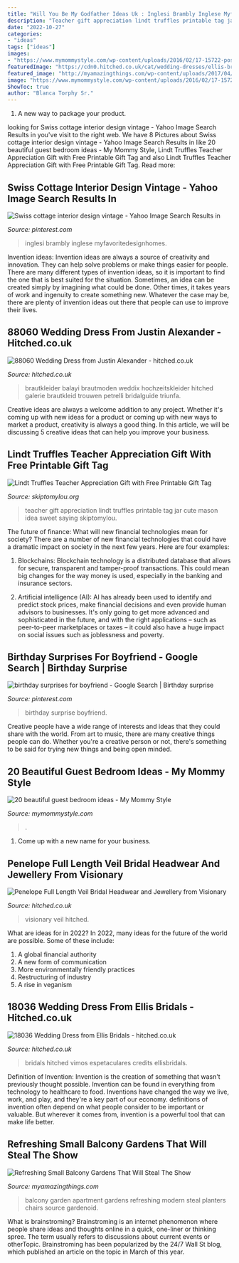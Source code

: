 ```yaml
---
title: "Will You Be My Godfather Ideas Uk : Inglesi Brambly Inglese Myfavoritedesignhomes"
description: "Teacher gift appreciation lindt truffles printable tag jar cute mason idea sweet saying skiptomylou"
date: "2022-10-27"
categories:
- "ideas"
tags: ["ideas"]
images:
- "https://www.mymommystyle.com/wp-content/uploads/2016/02/17-15722-post/guest-bedroom-7.jpg"
featuredImage: "https://cdn0.hitched.co.uk/cat/wedding-dresses/ellis-bridals/18036--mfvo430699.jpg"
featured_image: "http://myamazingthings.com/wp-content/uploads/2017/04/modern-balcony-garden-stainless-steel-diy-planter-small-apartment-design-blue-metal-sofa-green-ivy-.jpg"
image: "https://www.mymommystyle.com/wp-content/uploads/2016/02/17-15722-post/guest-bedroom-7.jpg"
ShowToc: true
author: "Blanca Torphy Sr."
---
```



1. A new way to package your product.

	

		
looking for Swiss cottage interior design vintage - Yahoo Image Search Results in you've visit to the right web. We have 8 Pictures about Swiss cottage interior design vintage - Yahoo Image Search Results in like 20 beautiful guest bedroom ideas - My Mommy Style, Lindt Truffles Teacher Appreciation Gift with Free Printable Gift Tag and also Lindt Truffles Teacher Appreciation Gift with Free Printable Gift Tag. Read more:
		
    
## Swiss Cottage Interior Design Vintage - Yahoo Image Search Results In

<img loading=lazy src="https://i.pinimg.com/736x/f4/d3/23/f4d323e2320af1cdba20fef61a1f1412.jpg" onerror="this.onerror=null;this.src='https://tse2.mm.bing.net/th?id=OIP.aDvd2otHBU_BzzM2XwdjwgHaJ4&amp;pid=15.1';" alt="Swiss cottage interior design vintage - Yahoo Image Search Results in">

_Source: pinterest.com_

>inglesi brambly inglese myfavoritedesignhomes. 

	

Invention ideas:
Invention ideas are always a source of creativity and innovation. They can help solve problems or make things easier for people. There are many different types of invention ideas, so it is important to find the one that is best suited for the situation. Sometimes, an idea can be created simply by imagining what could be done. Other times, it takes years of work and ingenuity to create something new. Whatever the case may be, there are plenty of invention ideas out there that people can use to improve their lives.

    
## 88060 Wedding Dress From Justin Alexander - Hitched.co.uk

<img loading=lazy src="https://cdn0.hitched.co.uk/cat/wedding-dresses/justin-alexander/88060--mfvo437329.jpg" onerror="this.onerror=null;this.src='https://tse1.mm.bing.net/th?id=OIP.sHa_tFhLFiJ7-RaHi0Gl7wHaLH&amp;pid=15.1';" alt="88060 Wedding Dress from Justin Alexander - hitched.co.uk">

_Source: hitched.co.uk_

>brautkleider balayi brautmoden weddix hochzeitskleider hitched galerie brautkleid trouwen petrelli bridalguide triunfa. 

	

Creative ideas are always a welcome addition to any project. Whether it's coming up with new ideas for a product or coming up with new ways to market a product, creativity is always a good thing. In this article, we will be discussing 5 creative ideas that can help you improve your business.

    
## Lindt Truffles Teacher Appreciation Gift With Free Printable Gift Tag

<img loading=lazy src="https://www.skiptomylou.org/wp-content/uploads/2016/05/Lindt-Truffles-Teacher-Appreciation-Gift.jpg" onerror="this.onerror=null;this.src='https://tse2.mm.bing.net/th?id=OIP.eugzXnopJlJTcyGLnMkvyAHaLH&amp;pid=15.1';" alt="Lindt Truffles Teacher Appreciation Gift with Free Printable Gift Tag">

_Source: skiptomylou.org_

>teacher gift appreciation lindt truffles printable tag jar cute mason idea sweet saying skiptomylou. 

	

The future of finance: What will new financial technologies mean for society?
There are a number of new financial technologies that could have a dramatic impact on society in the next few years. Here are four examples:
1. Blockchains: Blockchain technology is a distributed database that allows for secure, transparent and tamper-proof transactions. This could mean big changes for the way money is used, especially in the banking and insurance sectors.

2. Artificial intelligence (AI): AI has already been used to identify and predict stock prices, make financial decisions and even provide human advisors to businesses. It's only going to get more advanced and sophisticated in the future, and with the right applications – such as peer-to-peer marketplaces or taxes – it could also have a huge impact on social issues such as joblessness and poverty.


    
## Birthday Surprises For Boyfriend - Google Search | Birthday Surprise

<img loading=lazy src="https://i.pinimg.com/736x/ad/af/8f/adaf8f4926a2404022ff91e4eb7ed8f1--birthday-surprise-boyfriend-birthday-ideas-for-boyfriend.jpg" onerror="this.onerror=null;this.src='https://tse3.mm.bing.net/th?id=OIP.hNNTIK3yVL8qtR_HkeJRYQHaJ3&amp;pid=15.1';" alt="birthday surprises for boyfriend - Google Search | Birthday surprise">

_Source: pinterest.com_

>birthday surprise boyfriend. 

	

Creative people have a wide range of interests and ideas that they could share with the world. From art to music, there are many creative things people can do. Whether you're a creative person or not, there's something to be said for trying new things and being open minded.

    
## 20 Beautiful Guest Bedroom Ideas - My Mommy Style

<img loading=lazy src="https://www.mymommystyle.com/wp-content/uploads/2016/02/17-15722-post/guest-bedroom-7.jpg" onerror="this.onerror=null;this.src='https://tse2.mm.bing.net/th?id=OIP.FREtFe5P-TcfXePk6T-ciQHaLH&amp;pid=15.1';" alt="20 beautiful guest bedroom ideas - My Mommy Style">

_Source: mymommystyle.com_

>. 

	

1. Come up with a new name for your business.

    
## Penelope Full Length Veil Bridal Headwear And Jewellery From Visionary

<img loading=lazy src="https://cdn0.hitched.co.uk/cat/bridal-headwear-and-jewellery/visionary-veils/penelope-full-length-veil--mfvo421867.jpg" onerror="this.onerror=null;this.src='https://tse1.mm.bing.net/th?id=OIP.RQOrbBobE1ON9zsYib18XQHaLL&amp;pid=15.1';" alt="Penelope Full Length Veil Bridal Headwear and Jewellery from Visionary">

_Source: hitched.co.uk_

>visionary veil hitched. 

	

What are ideas for in 2022?
In 2022, many ideas for the future of the world are possible. Some of these include: 
1. A global financial authority 
2. A new form of communication 
3. More environmentally friendly practices 
4. Restructuring of industry 
5. A rise in veganism 

    
## 18036 Wedding Dress From Ellis Bridals - Hitched.co.uk

<img loading=lazy src="https://cdn0.hitched.co.uk/cat/wedding-dresses/ellis-bridals/18036--mfvo430699.jpg" onerror="this.onerror=null;this.src='https://tse4.mm.bing.net/th?id=OIP.CtUXz5C8cm045g03CivtvwHaLH&amp;pid=15.1';" alt="18036 Wedding Dress from Ellis Bridals - hitched.co.uk">

_Source: hitched.co.uk_

>bridals hitched vimos espetaculares credits ellisbridals. 

	

Definition of Invention:
Invention is the creation of something that wasn't previously thought possible. Invention can be found in everything from technology to healthcare to food. Inventions have changed the way we live, work, and play, and they're a key part of our economy. definitions of invention often depend on what people consider to be important or valuable. But wherever it comes from, invention is a powerful tool that can make life better.

    
## Refreshing Small Balcony Gardens That Will Steal The Show

<img loading=lazy src="http://myamazingthings.com/wp-content/uploads/2017/04/modern-balcony-garden-stainless-steel-diy-planter-small-apartment-design-blue-metal-sofa-green-ivy-.jpg" onerror="this.onerror=null;this.src='https://tse4.mm.bing.net/th?id=OIP.UCt7ADKdh5mDLDr_ektKFAHaKQ&amp;pid=15.1';" alt="Refreshing Small Balcony Gardens That Will Steal The Show">

_Source: myamazingthings.com_

>balcony garden apartment gardens refreshing modern steal planters chairs source gardenoid. 

	

What is brainstroming?
Brainstroming is an internet phenomenon where people share ideas and thoughts online in a quick, one-liner or thinking spree. The term usually refers to discussions about current events or otherTopic. Brainstroming has been popularized by the 24/7 Wall St blog, which published an article on the topic in March of this year.

